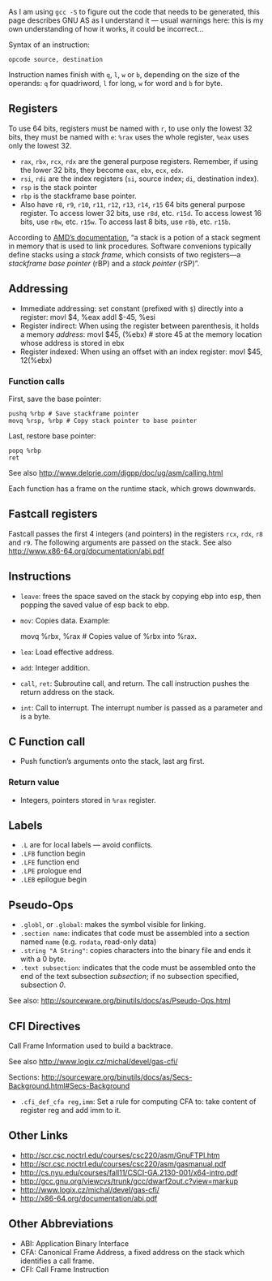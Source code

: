As I am using `gcc -S` to figure out the code that needs to be
generated, this page describes GNU AS as I understand it — usual
warnings here: this is my own understanding of how it works, it could
be incorrect...



Syntax of an instruction:

    opcode source, destination
    
Instruction names finish with `q`, `l`, `w` or `b`, depending on the
size of the operands: `q` for quadriword, `l` for long, `w` for word
and `b` for byte.

## Registers

To use 64 bits, registers must be named with `r`, to use only the
lowest 32 bits, they must be named with `e`: `%rax` uses the whole
register, `%eax` uses only the lowest 32.

* `rax`, `rbx`, `rcx`, `rdx` are the general purpose registers.
  Remember, if using the lower 32 bits, they become `eax`, `ebx`,
  `ecx`, `edx`.
* `rsi`, `rdi` are the index registers (`si`, source index; `di`, destination index).
* `rsp` is the stack pointer
* `rbp` is the stackframe base pointer.
* Also have `r8`, `r9`, `r10`, `r11`, `r12`, `r13`, `r14`, `r15` 64 bits general purpose register.  To access lower 32 bits, use `r8d`, etc. `r15d`.  To access lowest 16 bits, use `r8w`, etc. `r15w`. To access last 8 bits, use `r8b`, etc. `r15b`.

According to [AMD’s documentation](http://support.amd.com/us/Processor_TechDocs/24592_APM_v1.pdf), “a stack is a potion of a stack segment in memory that is used to link procedures. Software convenions typically define stacks using a _stack frame_, which consists of two registers—a _stackframe base pointer_ (rBP) and a _stack pointer_ (rSP)”.

## Addressing

* Immediate addressing: set constant (prefixed with `$`) directly into a register:
    movl $4, %eax
    addl $-45, %esi
* Register indirect: When using the register between parenthesis, it holds a memory _address_:
    movl $45, (%ebx) # store 45 at the memory location whose address is stored in ebx
* Register indexed: When using an offset with an index register:
    movl $45, 12(%ebx)

### Function calls

First, save the base pointer:

    pushq %rbp # Save stackframe pointer
    movq %rsp, %rbp # Copy stack pointer to base pointer

Last, restore base pointer:

    popq %rbp
    ret

See also http://www.delorie.com/djgpp/doc/ug/asm/calling.html

Each function has a frame on the runtime stack, which grows downwards.


## Fastcall registers

Fastcall passes the first 4 integers (and pointers) in the registers `rcx`, `rdx`, `r8` and `r9`.  The following arguments are passed on the stack. See also http://www.x86-64.org/documentation/abi.pdf

## Instructions

* `leave`: frees the space saved on the stack by copying ebp into esp, then popping the saved value of esp back to ebp.

* `mov`: Copies data. Example:

    movq %rbx, %rax # Copies value of %rbx into %rax.

* `lea`: Load effective address.
* `add`: Integer addition.

* `call`, `ret`: Subroutine call, and return. The call instruction pushes the return address on the stack.

* `int`: Call to interrupt.  The interrupt number is passed as a parameter and is a byte.

## C Function call

* Push function’s arguments onto the stack, last arg first.

### Return value

* Integers, pointers stored in `%rax` register.

## Labels

* `.L` are for local labels — avoid conflicts.
* `.LFB` function begin
* `.LFE` function end
* `.LPE` prologue end
* `.LEB` epilogue begin

## Pseudo-Ops

* `.globl`, or `.global`: makes the symbol visible for linking.
* `.section name`: indicates that code must be assembled into a section named `name` (e.g. `rodata`, read-only data)
* `.string "A String"`: copies characters into the binary file and ends it with a 0 byte.
* `.text subsection`: indicates that the code must be assembled onto the end of the text subsection _subsection_; if no subsection specified, subsection _0_.

See also: http://sourceware.org/binutils/docs/as/Pseudo-Ops.html

## CFI Directives 

Call Frame Information used to build a backtrace.



See also http://www.logix.cz/michal/devel/gas-cfi/


Sections: http://sourceware.org/binutils/docs/as/Secs-Background.html#Secs-Background

* `.cfi_def_cfa reg,imm`: Set a rule for computing CFA to: take content of register reg and add imm to it.

## Other Links

* http://scr.csc.noctrl.edu/courses/csc220/asm/GnuFTPl.htm
* http://scr.csc.noctrl.edu/courses/csc220/asm/gasmanual.pdf
* http://cs.nyu.edu/courses/fall11/CSCI-GA.2130-001/x64-intro.pdf
* http://gcc.gnu.org/viewcvs/trunk/gcc/dwarf2out.c?view=markup
* http://www.logix.cz/michal/devel/gas-cfi/
* http://x86-64.org/documentation/abi.pdf

## Other Abbreviations

* ABI: Application Binary Interface
* CFA: Canonical Frame Address, a fixed address on the stack which identifies a call frame.
* CFI: Call Frame Instruction

